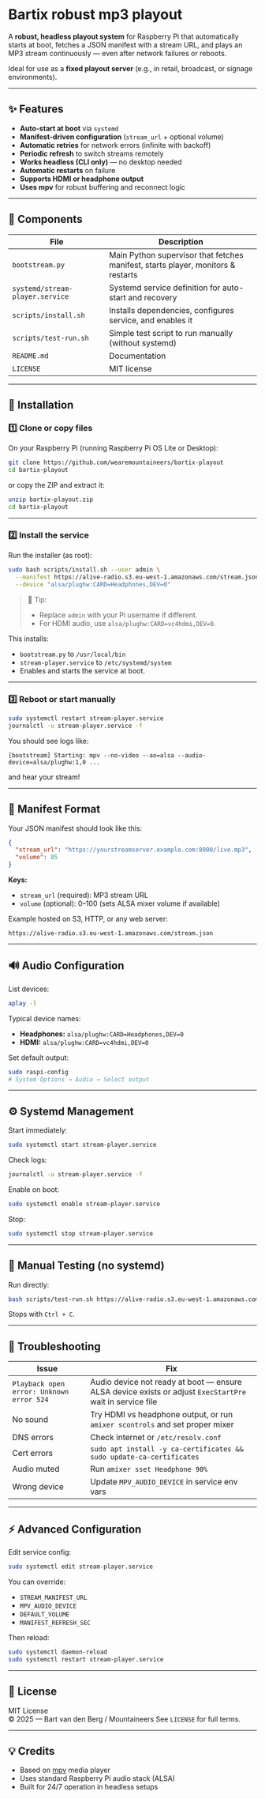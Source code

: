 # Bartix robust mp3 playout

A **robust, headless playout system** for Raspberry Pi that automatically starts at boot, fetches a JSON manifest with a stream URL, and plays an MP3 stream continuously — even after network failures or reboots.

Ideal for use as a **fixed playout server** (e.g., in retail, broadcast, or signage environments).

---

## ✨ Features

- **Auto-start at boot** via `systemd`
- **Manifest-driven configuration** (`stream_url` + optional volume)
- **Automatic retries** for network errors (infinite with backoff)
- **Periodic refresh** to switch streams remotely
- **Works headless (CLI only)** — no desktop needed
- **Automatic restarts** on failure
- **Supports HDMI or headphone output**
- **Uses mpv** for robust buffering and reconnect logic

---

## 🧩 Components

| File | Description |
|------|--------------|
| `bootstream.py` | Main Python supervisor that fetches manifest, starts player, monitors & restarts |
| `systemd/stream-player.service` | Systemd service definition for auto-start and recovery |
| `scripts/install.sh` | Installs dependencies, configures service, and enables it |
| `scripts/test-run.sh` | Simple test script to run manually (without systemd) |
| `README.md` | Documentation |
| `LICENSE` | MIT license |

---

## 🧰 Installation

### 1️⃣ Clone or copy files

On your Raspberry Pi (running Raspberry Pi OS Lite or Desktop):

```bash
git clone https://github.com/wearemountaineers/bartix-playout
cd bartix-playout
```

or copy the ZIP and extract it:
```bash
unzip bartix-playout.zip
cd bartix-playout
```

---

### 2️⃣ Install the service

Run the installer (as root):

```bash
sudo bash scripts/install.sh --user admin \
  --manifest https://alive-radio.s3.eu-west-1.amazonaws.com/stream.json \
  --device "alsa/plughw:CARD=Headphones,DEV=0"
```

> 🧠 Tip:
> - Replace `admin` with your Pi username if different.
> - For HDMI audio, use `alsa/plughw:CARD=vc4hdmi,DEV=0`.

This installs:
- `bootstream.py` to `/usr/local/bin`
- `stream-player.service` to `/etc/systemd/system`
- Enables and starts the service at boot.

---

### 3️⃣ Reboot or start manually

```bash
sudo systemctl restart stream-player.service
journalctl -u stream-player.service -f
```

You should see logs like:
```
[bootstream] Starting: mpv --no-video --ao=alsa --audio-device=alsa/plughw:1,0 ...
```
and hear your stream!

---

## 📡 Manifest Format

Your JSON manifest should look like this:

```json
{
  "stream_url": "https://yourstreamserver.example.com:8000/live.mp3",
  "volume": 85
}
```

**Keys:**
- `stream_url` (required): MP3 stream URL
- `volume` (optional): 0–100 (sets ALSA mixer volume if available)

Example hosted on S3, HTTP, or any web server:
```
https://alive-radio.s3.eu-west-1.amazonaws.com/stream.json
```

---

## 🔊 Audio Configuration

List devices:
```bash
aplay -l
```

Typical device names:
- **Headphones:** `alsa/plughw:CARD=Headphones,DEV=0`
- **HDMI:** `alsa/plughw:CARD=vc4hdmi,DEV=0`

Set default output:
```bash
sudo raspi-config
# System Options → Audio → Select output
```

---

## ⚙️ Systemd Management

Start immediately:
```bash
sudo systemctl start stream-player.service
```

Check logs:
```bash
journalctl -u stream-player.service -f
```

Enable on boot:
```bash
sudo systemctl enable stream-player.service
```

Stop:
```bash
sudo systemctl stop stream-player.service
```

---

## 🧪 Manual Testing (no systemd)

Run directly:
```bash
bash scripts/test-run.sh https://alive-radio.s3.eu-west-1.amazonaws.com/stream.json alsa/plughw:CARD=Headphones,DEV=0
```

Stops with `Ctrl + C`.

---

## 🧩 Troubleshooting

| Issue | Fix |
|-------|-----|
| `Playback open error: Unknown error 524` | Audio device not ready at boot — ensure ALSA device exists or adjust `ExecStartPre` wait in service file |
| No sound | Try HDMI vs headphone output, or run `amixer scontrols` and set proper mixer |
| DNS errors | Check internet or `/etc/resolv.conf` |
| Cert errors | `sudo apt install -y ca-certificates && sudo update-ca-certificates` |
| Audio muted | Run `amixer sset Headphone 90%` |
| Wrong device | Update `MPV_AUDIO_DEVICE` in service env vars |

---

## ⚡ Advanced Configuration

Edit service config:
```bash
sudo systemctl edit stream-player.service
```

You can override:
- `STREAM_MANIFEST_URL`
- `MPV_AUDIO_DEVICE`
- `DEFAULT_VOLUME`
- `MANIFEST_REFRESH_SEC`

Then reload:
```bash
sudo systemctl daemon-reload
sudo systemctl restart stream-player.service
```

---

## 🧾 License

MIT License  
© 2025 — Bart van den Berg / Mountaineers
See `LICENSE` for full terms.

---

## 💡 Credits

- Based on [mpv](https://mpv.io/) media player  
- Uses standard Raspberry Pi audio stack (ALSA)
- Built for 24/7 operation in headless setups